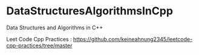 # DataStructuresAlgorithmsInCpp
Data Structures and Algorithms in C++

Leet Code Cpp Practices : https://github.com/keineahnung2345/leetcode-cpp-practices/tree/master